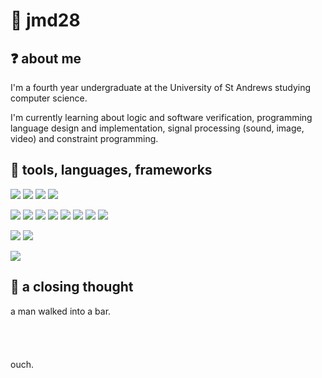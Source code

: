 # 👋 jmd28
## ❓  about me
I'm a fourth year undergraduate at the University of St Andrews studying computer science. 

I'm currently learning about logic and software verification, programming language design and implementation, signal processing (sound, image, video) and constraint programming.

## 🧰 tools, languages, frameworks

![](https://img.shields.io/badge/os-arch-informational?logo=arch-linux&style=flat-square&logoColor=fefdff&color=9753db)
![](https://img.shields.io/badge/os-windows-informational?logo=windows&style=flat-square&logoColor=fefdff&color=9753db)
![](https://img.shields.io/badge/editor-code-informational?logo=visual-studio-code&style=flat-square&logoColor=fefdff&color=9753db)
![](https://img.shields.io/badge/editor-jetbrains-informational?logo=jetbrains&style=flat-square&logoColor=fefdff&color=9753db)

![](https://img.shields.io/badge/code-kotlin-informational?logo=kotlin&style=flat-square&logoColor=fefdff&color=9753db)
![](https://img.shields.io/badge/code-c-informational?logo=c&style=flat-square&logoColor=fefdff&color=9753db)
![](https://img.shields.io/badge/code-python-informational?logo=python&style=flat-square&logoColor=fefdff&color=9753db)
![](https://img.shields.io/badge/code-go-informational?logo=go&style=flat-square&logoColor=fefdff&color=9753db)
![](https://img.shields.io/badge/code-java-informational?logo=java&style=flat-square&logoColor=fefdff&color=9753db)
![](https://img.shields.io/badge/code-haskell-informational?logo=haskell&style=flat-square&logoColor=fefdff&color=9753db)
![](https://img.shields.io/badge/code-angular-informational?logo=angular&style=flat-square&logoColor=fefdff&color=9753db)
![](https://img.shields.io/badge/code-bash-informational?logo=bash&style=flat-square&logoColor=fefdff&color=9753db)


![](https://img.shields.io/badge/tools-git-informational?logo=git&style=flat-square&logoColor=fefdff&color=9753db)
![](https://img.shields.io/badge/tools-postman-informational?logo=postman&style=flat-square&logoColor=fefdff&color=9753db)

![](https://img.shields.io/badge/shell-zsh-informational?logo=zsh&style=flat-square&logoColor=fefdff&color=9753db)

## 💭 a closing thought
a man walked into a bar.
<br>
<br>
<br>
<br>
<br>
ouch.

<!--
**jmd28/jmd28** is a ✨ _special_ ✨ repository because its `README.md` (this file) appears on your GitHub profile.

Here are some ideas to get you started:

- 🔭 I’m currently working on ...
- 🌱 I’m currently learning ...
- 👯 I’m looking to collaborate on ...
- 🤔 I’m looking for help with ...
- 💬 Ask me about ...
- 📫 How to reach me: ...
- 😄 Pronouns: ...
- ⚡ Fun fact: ...
-->
 
